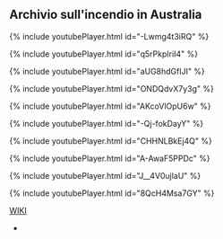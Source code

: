 ## Archivio sull'incendio in Australia
{% include youtubePlayer.html id="-Lwmg4t3iRQ" %}

{% include youtubePlayer.html id="q5rPkpIriI4" %}


{% include youtubePlayer.html id="aUG8hdGflJI" %}


{% include youtubePlayer.html id="ONDQdvX7y3g" %}


{% include youtubePlayer.html id="AKcoVlOpU6w" %}

{% include youtubePlayer.html id="-Qj-fokDayY" %}

{% include youtubePlayer.html id="CHHNLBkEj4Q" %}

{% include youtubePlayer.html id="A-AwaF5PPDc" %}

{% include youtubePlayer.html id="J__4V0ujlaU" %}

{% include youtubePlayer.html id="8QcH4Msa7GY" %}


[WIKI](https://it.wikipedia.org/wiki/Incendi_in_Australia_del_2019-2020)
* []()
